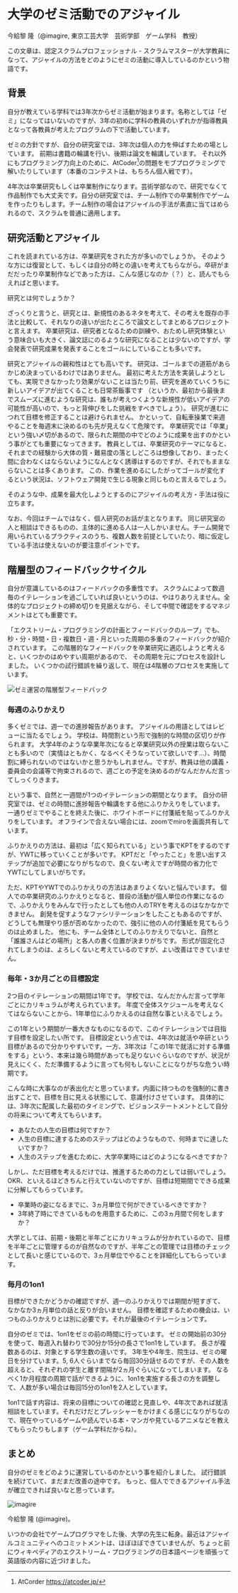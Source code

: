 # 大学のゼミ活動でのアジャイル

今給黎 隆（@imagire, 東京工芸大学　芸術学部　ゲーム学科　教授）


この文章は、認定スクラムプロフェッショナル - スクラムマスターが大学教員になって、アジャイルの方法をどのようにゼミの活動に導入しているのかという物語です。

## 背景

自分が教えている学科では3年次からゼミ活動が始まります。名称としては「ゼミ」になってはいないのですが、3年の初めに学科の教員のいずれかが指導教員となって各教員が考えたプログラムの下で活動しています。

ゼミの方針ですが、自分の研究室では、3年次は個人の力を伸ばすための場としています。
前期は書籍の輪講を行い、後期は論文を輪講しています。
それ以外にもプログラミング力向上のために、AtCoder[^AtCoder]の問題をモブプログラミングで解いたりしています（本番のコンテストは、もちろん個人戦です）。

[^AtCoder]: AtCorder https://atcoder.jp/

4年次は卒業研究もしくは卒業制作になります。芸術学部なので、研究でなくて作品制作でも大丈夫です。自分の研究室では、チーム制作での卒業制作でゲームを作ったりもします。チーム制作の場合はアジャイルの手法が素直に当てはめられるので、スクラムを普通に適用します。

## 研究活動とアジャイル

これを読まれている方は、卒業研究をされた方が多いのでしょうか。
そのような方には復習として、もしくは自分の時との違いを考えてもらながら。卒研がまだだったり卒業制作などであった方は、こんな感じなのか（？）と、読んでもらえればと思います。

研究とは何でしょうか？

ざっくりと言うと、研究とは、新規性のあるネタを考えて、その考えを既存の手法と比較して、それなりの違いが出たところで論文としてまとめるプロジェクトと言えます。
卒業研究は、研究者となるための訓練や、おためし研究体験という意味合いも大きく、論文誌にのるような研究になることは少ないのですが、学会発表で研究成果を発表することをゴールにしていることも多いです。

研究とアジャイルの親和性はとても高いです。
研究は、ゴールまでの道筋があらかじめ決まっているわけではありません。
最初に考えた方法を実装しようとしても、実現できなかったり効果がないことは当たり前、研究を進めていくうちに新しいアイデアが出てくることも日常茶飯事です
（というか、最初から最後までスムーズに進むような研究は、誰もが考えつくような新規性が低いアイデアの可能性が高いので、もっと背伸びをした挑戦をすべきでしょう）。
研究が進むにつれて目標を修正することは避けられません。
かといって、自転車操業で来週やることを毎週末に決めるのも先が見えなくて危険です。
卒業研究では「卒業」という強い〆切があるので、限られた期間の中でどのように成果を出すのかという事がとても重要になってきます。
教員としては、卒業研究のテーマになると、それまでの経験から大体の質・難易度の落としどころは想像しており、まったく間に合わなくはならないようになんとなく誘導はするのですが、それでもままならないことは多くあります。
この、作業を進めるにしたがってゴールが変化するという状況は、ソフトウェア開発で生じる現象と同じものと言えるでしょう。

そのような中、成果を最大化しようとするのにアジャイルの考え方・手法は役に立ちます。

なお、今回はチームではなく、個人研究のお話が主となります。
同じ研究室の人と相談はできるものの、主体的に進める人は一人しかいません。チーム開発で用いられているプラクティスのうち、複数人数を前提としていたり、暗に仮定している手法は使えないのが要注意ポイントです。

## 階層型のフィードバックサイクル

自分が意識しているのはフィードバックの多重性です。
スクラムによって数週毎のイテレーションを過ごしていれば良いというのは、やはりありえません。全体的なプロジェクトの締め切りを見据えながら、そして中間で確認をするマネジメントはとても重要です。

「エクストリーム・プログラミングの計画とフィードバックのループ」でも、秒・分・時間・日・複数日・週・月といった周期の多重のフィードバックが紹介されています。
この階層的なフィードバックを卒業研究に適応しようと考えると、いくつかのはめやすい周期があるので、
その周期を元にプロセスを設計しました。
いくつかの試行錯誤を繰り返して、現在は4階層のプロセスを実施しています。

![ゼミ運営の階層型フィードバック](images/chap-imagire/loop.png?scale=0.3)

### 毎週のふりかえり

多くゼミでは、週一での進捗報告があります。
アジャイルの用語としてはレビューに当たるでしょう。
学校は、時間割という形で強制的な時間の区切りが作られます。
大学4年のような卒業年次になると卒業研究以外の授業は取らないことも多いので（実情はともかく、なるべくそうなっていて欲しいです…）、時間割に縛られないのではないかと思うかもしれません。ですが、教員は他の講義・委員会の会議等で拘束されるので、週ごとの予定を決めるのがなんだかんだ言ってしっくりきます。

という事で、自然と一週間が1つのイテレーションの期間となります。
自分の研究室では、ゼミの時間に進捗報告や輪講をする他にふりかえりをしています。
一通りゼミでやることを終えた後に、ホワイトボードに付箋紙を貼ってふりかえりをしています。
オフラインで合えない場合には、zoomでmiroを画面共有しています。

ふりかえりの方法は、最初は「広く知られている」という事でKPTをするのですが、YWTに移っていくことが多いです。
KPTだと「やったこと」を思い出すステップが追加で必要になりがちなので、良くない考えですが時間の省力化でYWTにしてしまいがちです。

ただ、KPTやYWTでのふりかえりの方法はあまりよくないと悩んでいます。
個人での卒業研究のふりかえりとなると、普段の活動が個人単位の作業になるので、ふりかえりをみんなで行ったとしても他の人のTRYを考えるのはなかなかできません。
創発を促すようなファシリテーションをしたこともあるのですが、どうしても無理やり感が否めなかったので、強引に他の人の付箋紙を見てもらうのは止めました。
他にも、チーム全体としてのふりかえりでないと、自然と「誰誰さんはどの場所」と各人の書く位置が決まりがちです。
形式が固定化されてしまうのは、よろしくないと考えているのですが、よい改善はできていません。

### 毎年・3か月ごとの目標設定

2つ目のイテレーションの期間は1年です。
学校では、なんだかんだ言って学年ごとにカリキュラムが考えられています。
年度で全体スケジュールを考えなくてはならないことから、1年単位にふりかえるのは自然な事といえるでしょう。

この1年という期間が一番大きなものになるので、このイテレーションでは目指す目標を設定したい所です。
目標設定という点では、4年次は就活や卒研という目標があるので分かりやすいです。一方、3年次は「この1年で就活に対する準備をする」という、本来は幾ら時間があっても足りないぐらいなのですが、状況が見えにくく、ただ準備するように言っても何もしないことになりがちな危うい時期です。

こんな時に大事なのが表出化だと思っています。内面に持つものを強制的に書き出すことで、目標を目に見える状態にして、意識付けさせています。
具体的には、3年次に配属した最初のタイミングで、ビジョンステートメントとして自分の将来について考えてもらいます。
- あなたの人生の目標は何ですか？
- 人生の目標に達するためのステップはどのようなもので、何時までに達したいですか？
- 人生のステップを進むために、大学卒業時にはどのようになるべきですか？

しかし、ただ目標を考えるだけでは、推進するための力としては弱いでしょう。OKR、といえるほどきちんと行えていないのですが、目標は短期間でできる成果に分解してもらっています。

- 卒業時の姿になるまでに、3ヵ月単位で何ができているべきですか？
- 3年終了時にできているものを用意するために、この3ヵ月間で何をしますか？

大学としては、前期・後期と半年ごとにカリキュラムが分かれているので、目標を半年ごとに管理するのが自然なのですが、半年ごとの管理では目標のチェックとして長いと感じているので、3ヵ月単位でやることを詳細化してもらっています。

### 毎月の1on1

目標ができたかどうかの確認ですが、週一のふりかえりでは期間が短すぎて、
なかなか3ヵ月単位の話と反りが合いません。
目標を確認するための機会は、いつものふりかえりとは別に必要です。それが最後のイテレーションです。

自分のゼミでは、1on1をゼミの前の時間に行っています。
ゼミの開始前の30分を使って、毎週入れ替わりで30分か15分の長さで1on1をしています。
長さが複数あるのは、対象とする学生数の違いです。
3年生や4年生、院生は、ゼミの曜日を分けています。5, 6人ぐらいまでなら毎回30分話せるのですが、その人数を超えると、それぞれの学生と離す間隔が2ヵ月ぐらいになってしまいます。
なるべく1か月程度の周期で話ができるように、1on1を実施する長さの方を調整して、人数が多い場合は毎回15分の1on1を2人としています。

1on1で話す内容は、将来の目標についての確認と見直しや、4年次であれば就活相談をしています。それだけだとプレッシャーをかけまくる感じになりがちなので、現在やっているゲームや読んでいる本・マンガや見ているアニメなどを教えてもらったりもします（ゲーム学科だからね）。

## まとめ

自分のゼミをどのように運営しているのかという事を紹介しました。
試行錯誤を続けていて、まだまだ改善の途中です。
もっと、個人でできるアジャイル手法が確立できれば良いなと思っています。

![imagire](images/chap-imagire/imagire.jpg?scale=0.5) 

今給黎 隆 (@imagire)。

いつかの会社でゲームプログラマをした後、大学の先生に転身。最近はアジャイルコミュニティへのコミットメントは、ほぼほぼできていませんが、ちょっと前にウィキペディアのエクストリーム・プログラミングの日本語ページを頑張って英語版の内容に近づけました。
